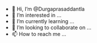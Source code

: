 - 👋 Hi, I’m @Durgaprasaddantla
- 👀 I’m interested in ...
- 🌱 I’m currently learning ...
- 💞️ I’m looking to collaborate on ...
- 📫 How to reach me ...

<!---
Durgaprasaddantla/Durgaprasaddantla is a ✨ special ✨ repository because its `README.md` (this file) appears on your GitHub profile.
You can click the Preview link to take a look at your changes.
--->
